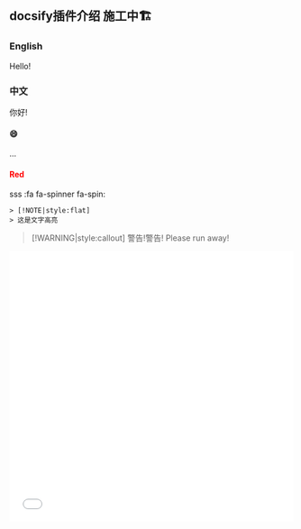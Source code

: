 ## docsify插件介绍 施工中🏗️ <!-- {docsify-ignore} -->

  
 ### **English**
    
Hello!
    
### **中文**
 你好!
    
 
    
    



<!-- tabs:start -->
#### **:smile:**

...

#### **<span style="color: red;">Red</span>**

sss
:fa fa-spinner fa-spin:
<!-- tabs:end -->


```
> [!NOTE|style:flat]
> 这是文字高亮
```


> [!WARNING|style:callout]
> 警告!警告! Please run away!


<iframe id="B-Video" src="//player.bilibili.com/player.html?aid=253158803&bvid=BV1pW411A7a5&cid=485549535&page=1" scrolling="no" border="0" frameborder="no" framespacing="0" allowfullscreen="true" width="100%" height="480"> </iframe>



